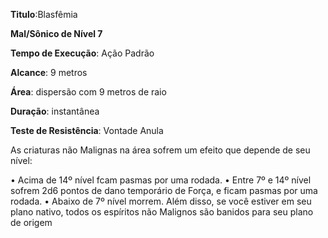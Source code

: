 **Titulo**:Blasfêmia

**Mal/Sônico de Nível 7**

**Tempo de Execução**: Ação Padrão

**Alcance**: 9 metros

**Área**: dispersão com 9 metros de raio

**Duração**: instantânea

**Teste de Resistência**: Vontade Anula

As criaturas não Malignas na área sofrem um efeito que depende de seu nível:

• Acima de 14º nível fcam pasmas por uma rodada.
• Entre 7º e 14º nível sofrem 2d6 pontos de dano temporário de Força, e ficam pasmas por uma rodada.
• Abaixo de 7º nível morrem. Além disso, se você estiver em seu plano nativo, todos os espíritos não Malignos são banidos para seu plano de origem
